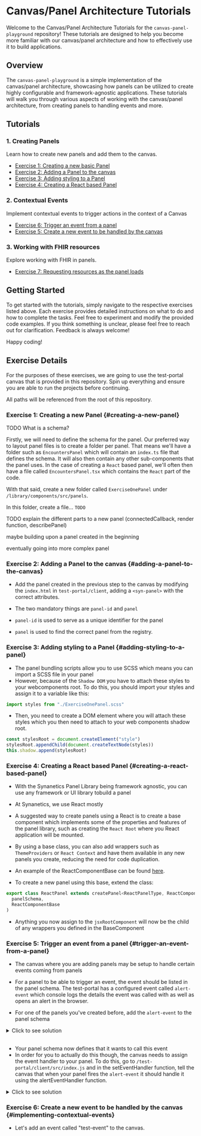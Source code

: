 # Canvas/Panel Architecture Tutorials

Welcome to the Canvas/Panel Architecture Tutorials for the `canvas-panel-playground` repository! These tutorials are designed to help you become more familiar with our canvas/panel architecture and how to effectively use it to build applications.

## Overview

The `canvas-panel-playground` is a simple implementation of the canvas/panel architecture, showcasing how panels can be utilized to create highly configurable and framework-agnostic applications. These tutorials will walk you through various aspects of working with the canvas/panel architecture, from creating panels to handling events and more.

## Tutorials

### 1. Creating Panels

Learn how to create new panels and add them to the canvas.

- [Exercise 1: Creating a new basic Panel](#creating-a-new-panel)
- [Exercise 2: Adding a Panel to the canvas](#adding-a-panel-to-the-canvas)
- [Exercise 3: Adding styling to a Panel](#adding-styling-to-a-panel)
- [Exercise 4: Creating a React based Panel](#creating-a-react-based-panel)

### 2. Contextual Events

Implement contextual events to trigger actions in the context of a Canvas

- [Exercise 6: Trigger an event from a panel](#trigger-an-event-from-a-panel)
- [Exercise 5: Create a new event to be handled by the canvas](#implementing-contextual-events)

### 3. Working with FHIR resources

Explore working with FHIR in panels.

- [Exercise 7: Requesting resources as the panel loads](#requesting-resources-src)

## Getting Started

To get started with the tutorials, simply navigate to the respective exercises listed above. Each exercise provides detailed instructions on what to do and how to complete the tasks. Feel free to experiment and modify the provided code examples. If you think something is unclear, please feel free to reach out for clarification. Feedback is always welcome!

Happy coding!

## Exercise Details

For the purposes of these exercises, we are going to use the test-portal canvas that is provided in this repository. Spin up everything and ensure you are able to run the projects before continuing.

All paths will be referenced from the root of this repository.

### Exercise 1: Creating a new Panel {#creating-a-new-panel}

TODO What is a schema?

Firstly, we will need to define the schema for the panel. Our preferred way to layout panel files is to create a folder per panel. That means we'll have a folder such as `EncountersPanel` which will contain an `index.ts` file that defines the schema. It will also then contain any other sub-components that the panel uses. In the case of creating a `React` based panel, we'll often then have a file called `EncountersPanel.tsx` which contains the `React` part of the code.

With that said, create a new folder called `ExerciseOnePanel` under `/library/components/src/panels`.

In this folder, create a file... `TODO`

TODO explain the different parts to a new panel (connectedCallback, render function, describePanel)

maybe building upon a panel created in the beginning

eventually going into more complex panel

### Exercise 2: Adding a Panel to the canvas {#adding-a-panel-to-the-canvas}

- Add the panel created in the previous step to the canvas by modifying the `index.html` in `test-portal/client`, adding a `<syn-panel>` with the correct attributes.

- The two mandatory things are `panel-id` and `panel`
- `panel-id` is used to serve as a unique identifier for the panel
- `panel` is used to find the correct panel from the registry.

### Exercise 3: Adding styling to a Panel {#adding-styling-to-a-panel}

- The panel bundling scripts allow you to use SCSS which means you can import a SCSS file in your panel
- However, because of the `Shadow DOM` you have to attach these styles to your webcomponents root. To do this, you should import your styles and assign it to a variable like this:

```javascript
import styles from "./ExerciseOnePanel.scss"
```

- Then, you need to create a DOM element where you will attach these styles which you then need to attach to your web components shadow root.

```javascript
const stylesRoot = document.createElement("style")
stylesRoot.appendChild(document.createTextNode(styles))
this.shadow.append(stylesRoot)
```

### Exercise 4: Creating a React based Panel {#creating-a-react-based-panel}

- With the Synanetics Panel Library being framework agnostic, you can use any framework or UI library tobuild a panel

- At Synanetics, we use React mostly

- A suggested way to create panels using a React is to create a base component which implements some of the properties and features of the panel library, such as creating the `React Root` where you React application will be mounted.

- By using a base class, you can also add wrappers such as `ThemeProviders` or `React Context` and have them available in any new panels you create, reducing the need for code duplication.

- An example of the ReactComponentBase can be found [here](../library/components/src/ReactComponentBase.tsx).

- To create a new panel using this base, extend the class:

```javascript
export class ReactPanel extends createPanel<ReactPanelType, ReactComponentBase>(
  panelSchema,
  ReactComponentBase
)
```

- Anything you now assign to the `jsxRootComponent` will now be the child of any wrappers you defined in the BaseComponent

### Exercise 5: Trigger an event from a panel {#trigger-an-event-from-a-panel}

- The canvas where you are adding panels may be setup to handle certain events coming from panels

- For a panel to be able to trigger an event, the event should be listed in the panel schema. The test-portal has a configured event called `alert-event` which console logs the details the event was called with as well as opens an alert in the browser.

- For one of the panels you've created before, add the `alert-event` to the panel schema

<details>
<summary>Click to see solution</summary>

```javascript
{
...panelSchema,
events: [
  {
    name: "alert-event",
    description: "Test event that triggers an alert from the canvas.",
  },
]
}
```

</details></br>

- Your panel schema now defines that it wants to call this event
- In order for you to actually do this though, the canvas needs to assign the event handler to your panel. To do this, go to `/test-portal/client/src/index.js` and in the setEventHandler function, tell the canvas that when your panel fires the `alert-event` it should handle it using the alertEventHandler function.

<details>
<summary>Click to see solution</summary>

```javascript
document.getElementById("canvas").setEventHandlers({
  "test-panel-with-configuration-ConfigurablePanel": {
    "alert-event": alertEventHandler,
  },
  "<your-panel-id>-<your-panel-name>": {
    "alert-event": alertEventHandler,
  },
})
```

</details>

### Exercise 6: Create a new event to be handled by the canvas {#implementing-contextual-events}

- Let's add an event called "test-event" to the canvas.
